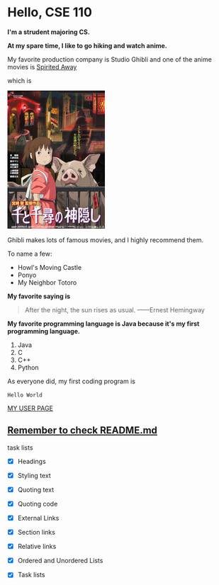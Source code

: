 # Hello, CSE 110

**I'm a strudent majoring CS.**

**At my spare time, I like to go hiking and watch anime.**

My favorite production company is Studio Ghibli and one of the anime movies is
[Spirited Away](Spirited_Away_Japanese_poster.png)

which is

![image](Spirited_Away_Japanese_poster.png)

Ghibli makes lots of famous movies, and I highly recommend them.

To name a few:
- Howl's Moving Castle
- Ponyo
- My Neighbor Totoro


**My favorite saying is**
>After the night, the sun rises as usual.  ——Ernest Hemingway

**My favorite programming language is Java because it's my first programming language.**
1. Java
2. C
3. C++
4. Python

As everyone did, my first coding program is
```
Hello World
```

[MY USER PAGE](https://github.com/YGnina/cse110/blob/add-read-me/README.md)
## [Remember to check README.md](https://github.com/YGnina/cse110/blob/add-read-me/README.md)



task lists
- [x] Headings
- [x] Styling text
- [x] Quoting text
- [x] Quoting code
- [x] External Links
- [x] Section links
- [x] Relative links 
- [x] Ordered and Unordered Lists
- [x] Task lists


